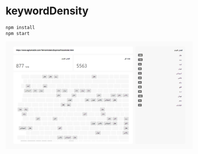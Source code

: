 # keywordDensity

```console
npm install
npm start
```

![screenshot](https://github.com/dalirnet/keywordDensity/raw/master/screenshot.png)
